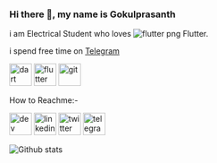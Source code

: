 ### Hi there 👋, my name is Gokulprasanth

i am Electrical Student who loves ![flutter png](https://github.com/flutter/flutter/blob/master/dev/integration_tests/non_nullable/web/favicon.png) Flutter.

i spend free time on [Telegram](https://telegram.me/cruzer_blaze) 

<p align="left"><img src="https://www.vectorlogo.zone/logos/dartlang/dartlang-icon.svg" alt="dart" width="40" height="40"/> <img src="https://www.vectorlogo.zone/logos/flutterio/flutterio-icon.svg" alt="flutter" width="40" height="40"/> <img src="https://www.vectorlogo.zone/logos/git-scm/git-scm-icon.svg" alt="git" width="40" height="40"/></p>
 
How to Reachme:-

[<img src='https://cdn.jsdelivr.net/npm/simple-icons@3.0.1/icons/dev-dot-to.svg' alt='dev' height='40'>](https://dev.to/gokul1630)   [<img src='https://cdn.jsdelivr.net/npm/simple-icons@3.0.1/icons/linkedin.svg' alt='linkedin' height='40'>](https://www.linkedin.com/in/gokul1630/)   [<img src='https://cdn.jsdelivr.net/npm/simple-icons@3.0.1/icons/twitter.svg' alt='twitter' height='40'>](https://twitter.com/cruzer_blaze)  [<img src='https://cdn.jsdelivr.net/npm/simple-icons@3.0.1/icons/telegram.svg' alt='telegram' height='40'>](https://telegram.me/cruzer_blaze)

![Github stats](https://github-readme-stats.vercel.app/api?username=gokul1630&show_icons=true)
